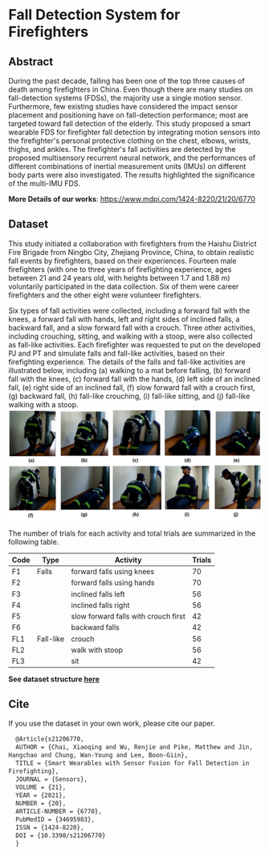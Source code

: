 # Fall Detection System for Firefighters

## Abstract
During the past decade, falling has been one of the top three causes of death among firefighters in China. Even though there are many studies on fall-detection systems (FDSs), the majority use a single motion sensor. Furthermore, few existing studies have considered the impact sensor placement and positioning have on fall-detection performance; most are targeted toward fall detection of the elderly. This study proposed a smart wearable FDS for firefighter fall detection by integrating motion sensors into the firefighter's personal protective clothing on the chest, elbows, wrists, thighs, and ankles. The firefighter's fall activities are detected by the proposed multisensory recurrent neural network, and the performances of different combinations of inertial measurement units (IMUs) on different body parts were also investigated. The results highlighted the significance of the multi-IMU FDS. 

**More Details of our works**: https://www.mdpi.com/1424-8220/21/20/6770

## Dataset
This study initiated a collaboration with firefighters from the Haishu District Fire Brigade from Ningbo City, Zhejiang Province, China, to obtain realistic fall events by firefighters, based on their experiences. Fourteen male firefighters (with one to three years of firefighting experience, ages between 21 and 24 years old, with heights between 1.7 and 1.88 m) voluntarily participated in the data collection. Six of them were career firefighters and the other eight were volunteer firefighters. 

Six types of fall activities were collected, including a forward fall with the knees, a forward fall with hands, left and right sides of inclined falls, a backward fall, and a slow forward fall with a crouch. Three other activities, including crouching, sitting, and walking with a stoop, were also collected as fall-like activities. Each firefighter was requested to put on the developed PJ and PT and simulate falls and fall-like activities, based on their firefighting experience. The details of the falls and fall-like activities are illustrated below, including (a) walking to a mat before falling, (b) forward fall with the knees, (c) forward fall with the hands, (d) left side of an inclined fall, (e) right side of an inclined fall, (f) slow forward fall with a crouch first, (g) backward fall, (h) fall-like crouching, (i) fall-like sitting, and (j) fall-like walking with a stoop.
![](img/activity.png)

The number of trials for each activity and total trials are summarized in the following table.

|Code|Type|Activity|Trials|
|----|----|--------|------|
|F1 | Falls | forward falls using knees | 70 |
|F2 | | forward falls using hands | 70 |
|F3 | | inclined falls left | 56 |
|F4 | | inclined falls right | 56 |
|F5 | | slow forward falls with crouch first | 42 |
|F6 | | backward falls | 42 |
|FL1 | Fall-like | crouch | 56 |
|FL2 | | walk with stoop | 56 |
|FL3 | | sit | 42 |

**See dataset structure [here](fall_dataset/README.md)**

## Cite
If you use the dataset in your own work, please cite our paper.
```
  @Article{s21206770,
  AUTHOR = {Chai, Xiaoqing and Wu, Renjie and Pike, Matthew and Jin, Hangchao and Chung, Wan-Young and Lee, Boon-Giin},
  TITLE = {Smart Wearables with Sensor Fusion for Fall Detection in Firefighting},
  JOURNAL = {Sensors},
  VOLUME = {21},
  YEAR = {2021},
  NUMBER = {20},
  ARTICLE-NUMBER = {6770},
  PubMedID = {34695983},
  ISSN = {1424-8220},
  DOI = {10.3390/s21206770}
  }
```
